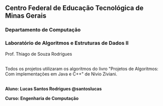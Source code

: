 ## Centro Federal de Educação Tecnológica de Minas Gerais
### <p> Departamento de Computação
### <p> Laboratório de Algoritmos e Estruturas de Dados II
 <p> Prof. Thiago de Souza Rodrigues

<p> <br> Todos os projetos utilizaram os algoritmos do livro "Projetos de Algoritmos: Com implementações em Java e C++" de Nivio Ziviani.
<p> <br> <b> Aluno: Lucas Santos Rodrigues @santoslucas
<p> Curso: Engenharia de Computação
